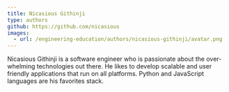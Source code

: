 ```yaml
---
title: Nicasious Githinji
type: authors
github: https://github.com/nicasious
images:
  - url: /engineering-education/authors/nicasious-githinji/avatar.png 
---
```

Nicasious Githinji is a software engineer who is passionate about the over-whelming technologies out there. He likes to develop scalable and user friendly applications that run on all platforms. Python and JavaScript languages are his favorites stack. 
